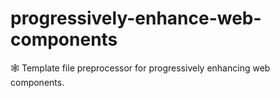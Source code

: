 # progressively-enhance-web-components
🕸️ Template file preprocessor for progressively enhancing web components.
